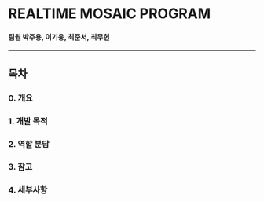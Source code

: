 # REALTIME MOSAIC PROGRAM

#### 팀원   박주용, 이기웅, 최준서, 최무현
***

## 목차

### 0. 개요


### 1. 개발 목적


### 2. 역할 분담


### 3. 참고


### 4. 세부사항

